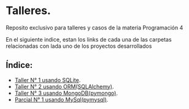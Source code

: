 # Talleres.
Reposito exclusivo para talleres y casos de la materia Programación 4

En el siguiente indice, estan los links de cada una de las carpetas relacionadas con lada uno de los proyectos desarrollados

## Índice:
* [Taller N° 1 usando SQLite](https://github.com/IsaacJSandovalC/Talleres_DB_Prog4/tree/main/SQLite/).
* [Taller N° 2 usando ORM(SQLAlchemy)](https://github.com/IsaacJSandovalC/Talleres_DB_Prog4/tree/main/orm/).
* [Taller N° 3 usando MongoDB(pymongo)](https://github.com/IsaacJSandovalC/Talleres_DB_Prog4/tree/main/MongoDB/).
* [Parcial N° 1 usando MySql(pymysql)](https://github.com/IsaacJSandovalC/Talleres_DB_Prog4/tree/main/Parcial_DB/).

